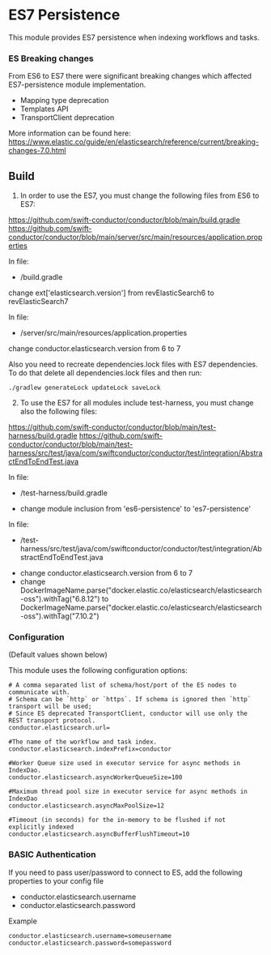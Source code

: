 # ES7 Persistence

This module provides ES7 persistence when indexing workflows and tasks.

### ES Breaking changes

From ES6 to ES7 there were significant breaking changes which affected ES7-persistence module implementation.
* Mapping type deprecation
* Templates API
* TransportClient deprecation

More information can be found here: https://www.elastic.co/guide/en/elasticsearch/reference/current/breaking-changes-7.0.html


## Build

1. In order to use the ES7, you must change the following files from ES6 to ES7:

https://github.com/swift-conductor/conductor/blob/main/build.gradle
https://github.com/swift-conductor/conductor/blob/main/server/src/main/resources/application.properties

In file:
 
- /build.gradle

change ext['elasticsearch.version'] from revElasticSearch6 to revElasticSearch7


In file:
 
- /server/src/main/resources/application.properties

change conductor.elasticsearch.version from 6 to 7

Also you need to recreate dependencies.lock files with ES7 dependencies. To do that delete all dependencies.lock files and then run: 

```
./gradlew generateLock updateLock saveLock
```


2. To use the ES7 for all modules include test-harness, you must change also the following files:

https://github.com/swift-conductor/conductor/blob/main/test-harness/build.gradle
https://github.com/swift-conductor/conductor/blob/main/test-harness/src/test/java/com/swiftconductor/conductor/test/integration/AbstractEndToEndTest.java

In file:
 
- /test-harness/build.gradle

* change module inclusion from 'es6-persistence' to 'es7-persistence'

In file:
 
- /test-harness/src/test/java/com/swiftconductor/conductor/test/integration/AbstractEndToEndTest.java

* change conductor.elasticsearch.version from 6 to 7
* change DockerImageName.parse("docker.elastic.co/elasticsearch/elasticsearch-oss").withTag("6.8.12") to DockerImageName.parse("docker.elastic.co/elasticsearch/elasticsearch-oss").withTag("7.10.2")



### Configuration
(Default values shown below)

This module uses the following configuration options:
```properties
# A comma separated list of schema/host/port of the ES nodes to communicate with.
# Schema can be `http` or `https`. If schema is ignored then `http` transport will be used;
# Since ES deprecated TransportClient, conductor will use only the  REST transport protocol.
conductor.elasticsearch.url=

#The name of the workflow and task index. 
conductor.elasticsearch.indexPrefix=conductor

#Worker Queue size used in executor service for async methods in IndexDao.
conductor.elasticsearch.asyncWorkerQueueSize=100

#Maximum thread pool size in executor service for async methods in IndexDao
conductor.elasticsearch.asyncMaxPoolSize=12

#Timeout (in seconds) for the in-memory to be flushed if not explicitly indexed
conductor.elasticsearch.asyncBufferFlushTimeout=10
```


### BASIC Authentication
If you need to pass user/password to connect to ES, add the following properties to your config file
* conductor.elasticsearch.username
* conductor.elasticsearch.password

Example
```
conductor.elasticsearch.username=someusername
conductor.elasticsearch.password=somepassword
```
